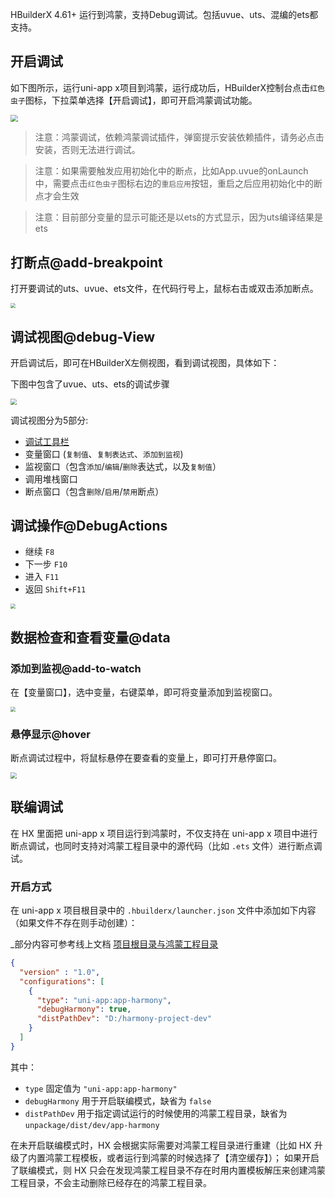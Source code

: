 HBuilderX 4.61+ 运行到鸿蒙，支持Debug调试。包括uvue、uts、混编的ets都支持。

## 开启调试

如下图所示，运行uni-app x项目到鸿蒙，运行成功后，HBuilderX控制台点击`红色虫子`图标，下拉菜单选择【开启调试】，即可开启鸿蒙调试功能。

<img src="https://web-ext-storage.dcloud.net.cn/hx/harmony/harmony-debug.png" style="zoom: 72%;" />

> 注意：鸿蒙调试，依赖鸿蒙调试插件，弹窗提示安装依赖插件，请务必点击安装，否则无法进行调试。

> 注意：如果需要触发应用初始化中的断点，比如App.uvue的onLaunch中，需要点击`红色虫子`图标右边的`重启应用`按钮，重启之后应用初始化中的断点才会生效

> 注意：目前部分变量的显示可能还是以ets的方式显示，因为uts编译结果是ets

## 打断点@add-breakpoint

打开要调试的uts、uvue、ets文件，在代码行号上，鼠标右击或双击添加断点。

<img src="https://qiniu-web-assets.dcloud.net.cn/unidoc/zh/uts-add-breakpoint.png" style="zoom: 50%;" />

## 调试视图@debug-View

开启调试后，即可在HBuilderX左侧视图，看到调试视图，具体如下：

下图中包含了uvue、uts、ets的调试步骤

<img src="https://web-ext-storage.dcloud.net.cn/hx/debug/harmony-debug.gif" style="zoom: 60%;" />

调试视图分为5部分:

- [调试工具栏](#debugactions)
- 变量窗口 (`复制值`、`复制表达式`、`添加到监视`)
- 监视窗口（包含`添加`/`编辑`/`删除`表达式，以及`复制值`）
- 调用堆栈窗口
- 断点窗口（包含`删除`/`启用`/`禁用`断点）

## 调试操作@DebugActions

- 继续 `F8`
- 下一步 `F10`
- 进入 `F11`
- 返回 `Shift+F11`

<img src="https://qiniu-web-assets.dcloud.net.cn/unidoc/zh/uts-debug-action.jpg" style="zoom: 50%;" />

## 数据检查和查看变量@data

### 添加到监视@add-to-watch

在【变量窗口】，选中变量，右键菜单，即可将变量添加到监视窗口。

<img src="https://qiniu-web-assets.dcloud.net.cn/unidoc/zh/uts-add_to_monitor.png" style="zoom: 50%;" />

### 悬停显示@hover

断点调试过程中，将鼠标悬停在要查看的变量上，即可打开悬停窗口。

<img src="https://qiniu-web-assets.dcloud.net.cn/unidoc/zh/uts-hovering_window.jpg" style="zoom: 60%;" />

## 联编调试

在 HX 里面把 uni-app x 项目运行到鸿蒙时，不仅支持在 uni-app x 项目中进行断点调试，也同时支持对鸿蒙工程目录中的源代码（比如 `.ets` 文件）进行断点调试。

### 开启方式

在 uni-app x 项目根目录中的 `.hbuilderx/launcher.json` 文件中添加如下内容（如果文件不存在则手动创建）：

_部分内容可参考线上文档 [项目根目录与鸿蒙工程目录](https://uniapp.dcloud.net.cn/tutorial/harmony/runbuild.html#project-path)

```json
{
  "version" : "1.0",
  "configurations": [
    {
      "type": "uni-app:app-harmony",
      "debugHarmony": true,
      "distPathDev": "D:/harmony-project-dev"
    }
  ]
}
```

其中：
- `type` 固定值为 `"uni-app:app-harmony"`
- `debugHarmony` 用于开启联编模式，缺省为 `false`
- `distPathDev` 用于指定调试运行的时候使用的鸿蒙工程目录，缺省为 `unpackage/dist/dev/app-harmony`

在未开启联编模式时，HX 会根据实际需要对鸿蒙工程目录进行重建（比如 HX 升级了内置鸿蒙工程模板，或者运行到鸿蒙的时候选择了【清空缓存】）；
如果开启了联编模式，则 HX 只会在发现鸿蒙工程目录不存在时用内置模板解压来创建鸿蒙工程目录，不会主动删除已经存在的鸿蒙工程目录。